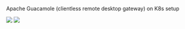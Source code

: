 Apache Guacamole (clientless remote desktop gateway) on K8s setup

<p float="center">
<img src="https://github.com/X-c0d3/guacamole-k8s/main/screenshot/screenshot1.jpg">
<img src="https://github.com/X-c0d3/guacamole-k8s/main/screenshot/screenshot2.jpg">
</p>
